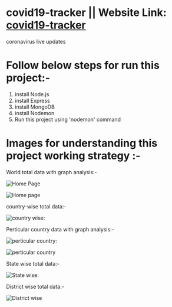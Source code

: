 # covid19-tracker || Website Link: [covid19-tracker](https://indiancovid19tracker.herokuapp.com/)
coronavirus live updates

# Follow below steps for run this project:-

1. install Node.js
2. install Express
3. install MongoDB
4. install Nodemon
5. Run this project using 'nodemon' command


# Images for understanding this project working strategy :- 

World total data with graph analysis:-

![Home Page](https://github.com/pankajkumarbij/covid19-tracker/blob/master/screenshots/Screenshot%20from%202020-08-19%2011-52-43.png)

![Home page ](https://github.com/pankajkumarbij/covid19-tracker/blob/master/screenshots/Screenshot%20from%202020-08-19%2011-52-54.png)

country-wise total data:-

![country wise: ](https://github.com/pankajkumarbij/covid19-tracker/blob/master/screenshots/Screenshot%20from%202020-08-19%2011-53-18.png)

Perticular country data with graph analysis:-

![perticular country: ](https://github.com/pankajkumarbij/covid19-tracker/blob/master/screenshots/Screenshot%20from%202020-08-19%2011-53-46.png)

![perticular country ](https://github.com/pankajkumarbij/covid19-tracker/blob/master/screenshots/Screenshot%20from%202020-08-19%2011-53-56.png)

State wise total data:-

![State wise: ](https://github.com/pankajkumarbij/covid19-tracker/blob/master/screenshots/Screenshot%20from%202020-08-19%2011-54-05.png)

District wise total data:-

![District wise ](https://github.com/pankajkumarbij/covid19-tracker/blob/master/screenshots/Screenshot%20from%202020-08-19%2011-54-18.png)
